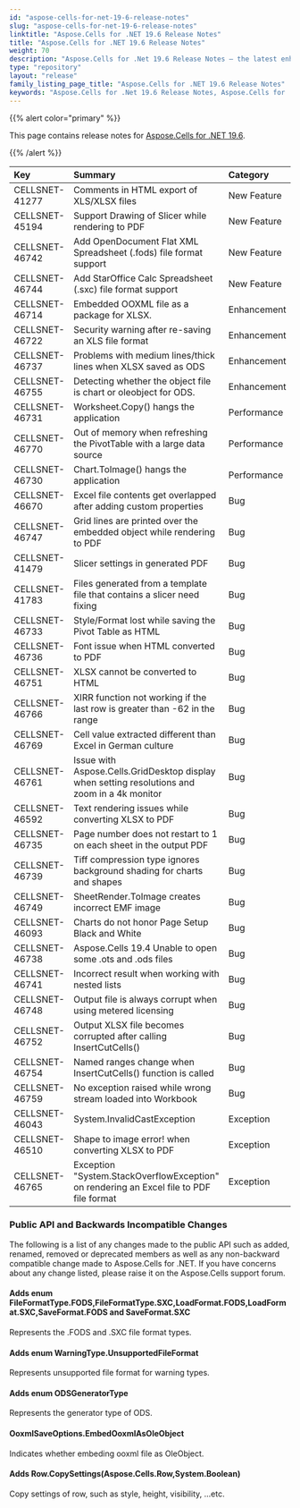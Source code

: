 ```yaml
---
id: "aspose-cells-for-net-19-6-release-notes"
slug: "aspose-cells-for-net-19-6-release-notes"
linktitle: "Aspose.Cells for .NET 19.6 Release Notes"
title: "Aspose.Cells for .NET 19.6 Release Notes"
weight: 70
description: "Aspose.Cells for .Net 19.6 Release Notes – the latest enhancements, new features, and fixes."
type: "repository"
layout: "release"
family_listing_page_title: "Aspose.Cells for .NET 19.6 Release Notes"
keywords: "Aspose.Cells for .Net 19.6 Release Notes, Aspose.Cells for .Net 19.6 updates and fixes"
---
```


{{% alert color="primary" %}} 

This page contains release notes for [Aspose.Cells for .NET 19.6](https://www.nuget.org/packages/Aspose.Cells/19.6.0).

{{% /alert %}} 

|**Key**|**Summary**|**Category**|
| :- | :- | :- |
|CELLSNET-41277|Comments in HTML export of XLS/XLSX files|New Feature|
|CELLSNET-45194|Support Drawing of Slicer while rendering to PDF|New Feature|
|CELLSNET-46742|Add OpenDocument Flat XML Spreadsheet (.fods) file format support|New Feature|
|CELLSNET-46744|Add StarOffice Calc Spreadsheet (.sxc) file format support|New Feature|
|CELLSNET-46714|Embedded OOXML file as a package for XLSX.|Enhancement|
|CELLSNET-46722|Security warning after re-saving an XLS file format|Enhancement|
|CELLSNET-46737|Problems with medium lines/thick lines when XLSX saved as ODS|Enhancement|
|CELLSNET-46755|Detecting whether the object file is chart or oleobject for ODS.|Enhancement|
|CELLSNET-46731|Worksheet.Copy() hangs the application|Performance|
|CELLSNET-46770|Out of memory when refreshing the PivotTable with a large data source|Performance|
|CELLSNET-46730|Chart.ToImage() hangs the application|Performance|
|CELLSNET-46670|Excel file contents get overlapped after adding custom properties|Bug|
|CELLSNET-46747|Grid lines are printed over the embedded object while rendering to PDF|Bug|
|CELLSNET-41479|Slicer settings in generated PDF|Bug|
|CELLSNET-41783|Files generated from a template file that contains a slicer need fixing|Bug|
|CELLSNET-46733|Style/Format lost while saving the Pivot Table as HTML|Bug|
|CELLSNET-46736|Font issue when HTML converted to PDF|Bug|
|CELLSNET-46751|XLSX cannot be converted to HTML|Bug|
|CELLSNET-46766|XIRR function not working if the last row is greater than -62 in the range|Bug|
|CELLSNET-46769|Cell value extracted different than Excel in German culture|Bug|
|CELLSNET-46761|Issue with Aspose.Cells.GridDesktop display when setting resolutions and zoom in a 4k monitor|Bug|
|CELLSNET-46592|Text rendering issues while converting XLSX to PDF|Bug|
|CELLSNET-46735|Page number does not restart to 1 on each sheet in the output PDF|Bug|
|CELLSNET-46739|Tiff compression type ignores background shading for charts and shapes|Bug|
|CELLSNET-46749|SheetRender.ToImage creates incorrect EMF image|Bug|
|CELLSNET-46093|Charts do not honor Page Setup Black and White|Bug|
|CELLSNET-46738|Aspose.Cells 19.4 Unable to open some .ots and .ods files|Bug|
|CELLSNET-46741|Incorrect result when working with nested lists|Bug|
|CELLSNET-46748|Output file is always corrupt when using metered licensing |Bug|
|CELLSNET-46752|Output XLSX file becomes corrupted after calling InsertCutCells()|Bug|
|CELLSNET-46754|Named ranges change when InsertCutCells() function is called|Bug|
|CELLSNET-46759|No exception raised while wrong stream loaded into Workbook|Bug|
|CELLSNET-46043|System.InvalidCastException|Exception|
|CELLSNET-46510|Shape to image error! when converting XLSX to PDF|Exception|
|CELLSNET-46765|Exception "System.StackOverflowException" on rendering an Excel file to PDF file format|Exception|
### **Public API and Backwards Incompatible Changes**
The following is a list of any changes made to the public API such as added, renamed, removed or deprecated members as well as any non-backward compatible change made to Aspose.Cells for .NET. If you have concerns about any change listed, please raise it on the Aspose.Cells support forum.
#### **Adds enum FileFormatType.FODS,FileFormatType.SXC,LoadFormat.FODS,LoadFormat.SXC,SaveFormat.FODS and SaveFormat.SXC**
Represents the .FODS and .SXC file format types.
#### **Adds enum WarningType.UnsupportedFileFormat**
Represents unsupported file format for warning types.
#### **Adds enum ODSGeneratorType**
Represents the generator type of ODS.
#### **OoxmlSaveOptions.EmbedOoxmlAsOleObject**
Indicates whether embeding ooxml file as OleObject.
#### **Adds Row.CopySettings(Aspose.Cells.Row,System.Boolean)**
Copy settings of row, such as style, height, visibility, ...etc.
